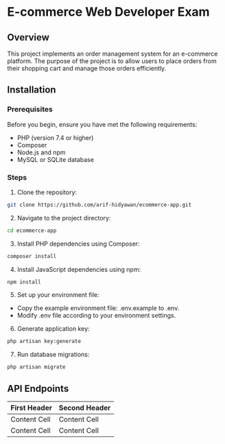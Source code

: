 # E-commerce Web Developer Exam
## Overview
This project implements an order management system for an e-commerce platform. The purpose of the project is to allow users to place orders from their shopping cart and manage those orders efficiently.

## Installation

### Prerequisites
Before you begin, ensure you have met the following requirements:

- PHP (version 7.4 or higher)
- Composer
- Node.js and npm
- MySQL or SQLite database

### Steps
1. Clone the repository:
```bash
git clone https://github.com/arif-hidyawan/ecommerce-app.git
```
2. Navigate to the project directory:
```bash
cd ecommerce-app
```
3. Install PHP dependencies using Composer:
```bash
composer install
```
4. Install JavaScript dependencies using npm:
```bash
npm install
```
5. Set up your environment file:
 - Copy the example environment file: .env.example to .env.
 - Modify .env file according to your environment settings.
6. Generate application key:
```bash
php artisan key:generate
```
7. Run database migrations:
```bash
php artisan migrate
```

## API Endpoints
| First Header  | Second Header |
| ------------- | ------------- |
| Content Cell  | Content Cell  |
| Content Cell  | Content Cell  |
